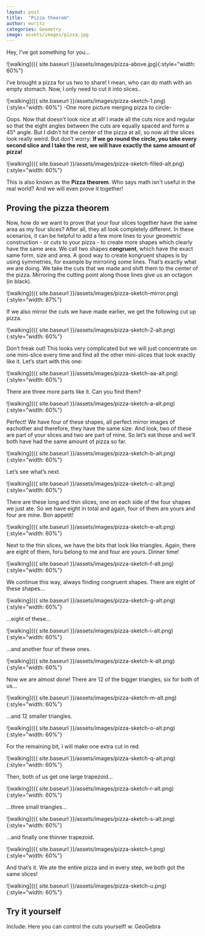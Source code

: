 ```yaml
---
layout: post
title:  "Pizza theorem"
author: moritz
categories: Geometry
image: assets/images/pizza.jpg
---
```

Hey, I’ve got something for you…

![walking]({{ site.baseurl }}/assets/images/pizza-above.jpg){:style="width: 60%"}

I’ve brought a pizza for us two to share! I mean, who can do math with an empty stomach. Now, I only need to cut it into slices..

![walking]({{ site.baseurl }}/assets/images/pizza-sketch-1.png){:style="width: 60%"}
-One more picture merging pizza to circle-

Oops. Now that doesn’t look nice at all! I made all the cuts nice and regular so that the eight angles between the cuts are equally spaced and form a 45° angle. But I didn’t hit the center of the pizza at all, so now all the slices look really weird. But don’t worry: **If we go round the circle, you take every second slice and I take the rest, we will have exactly the same amount of pizza!**

![walking]({{ site.baseurl }}/assets/images/pizza-sketch-filled-alt.png){:style="width: 60%"}

This is also known as the **Pizza theorem**. Who says math isn't useful in the real world? And we will even prove it together!

## Proving the pizza theorem

Now, how do we want to prove that your four slices together have the same area as my four slices? After all, they all look completely different. In these scenarios, it can be helpful to add a few more lines to your geometric construction - or cuts to your pizza - to create more shapes which clearly have the same area. We call two shapes **congruent**, which have the exact same form, size and area. A good way to create kongruent shapes is by using symmetries, for example by mirroring some lines. That’s exactly what we are doing. We take the cuts that we made and shift them to the center of the pizza. Mirroring the cutting point along those lines give us an octagon (in black).

![walking]({{ site.baseurl }}/assets/images/pizza-sketch-mirror.png){:style="width: 87%"}

If we also mirror the cuts we have made earlier, we get the following cut up pizza.

![walking]({{ site.baseurl }}/assets/images/pizza-sketch-2-alt.png){:style="width: 60%"}

Don’t freak out! This looks very complicated but we will just concentrate on one mini-slice every time and find all the other mini-slices that look exactly like it. Let’s start with this one:

![walking]({{ site.baseurl }}/assets/images/pizza-sketch-aa-alt.png){:style="width: 60%"}

There are three more parts like it. Can you find them?

![walking]({{ site.baseurl }}/assets/images/pizza-sketch-a-alt.png){:style="width: 60%"}

Perfect! We have four of these shapes, all perfect mirror images of eachother and therefore, they have the same size. And look, two of these are part of your slices and two are part of mine. So let’s eat those and we’ll both have had the same amount of pizza so far.

![walking]({{ site.baseurl }}/assets/images/pizza-sketch-b-alt.png){:style="width: 60%"}

Let’s see what’s next.

![walking]({{ site.baseurl }}/assets/images/pizza-sketch-c-alt.png){:style="width: 60%"}

There are these long and thin slices, one on each side of the four shapes we just ate. So we have eight in total and again, four of them are yours and four are mine. Bon appetit!

![walking]({{ site.baseurl }}/assets/images/pizza-sketch-e-alt.png){:style="width: 60%"}

Next to the thin slices, we have the bits that look like triangles. Again, there are eight of them, foru belong to me and four are yours. Dinner time!

![walking]({{ site.baseurl }}/assets/images/pizza-sketch-f-alt.png){:style="width: 60%"}

We continue this way, always finding congruent shapes. There are eight of these shapes…

![walking]({{ site.baseurl }}/assets/images/pizza-sketch-g-alt.png){:style="width: 60%"}

…eight of these…

![walking]({{ site.baseurl }}/assets/images/pizza-sketch-i-alt.png){:style="width: 60%"}

…and another four of these ones.

![walking]({{ site.baseurl }}/assets/images/pizza-sketch-k-alt.png){:style="width: 60%"}

Now we are almost done! There are 12 of the bigger triangles, six for both of us…

![walking]({{ site.baseurl }}/assets/images/pizza-sketch-m-alt.png){:style="width: 60%"}

…and 12 smaller triangles.

![walking]({{ site.baseurl }}/assets/images/pizza-sketch-o-alt.png){:style="width: 60%"}

For the remaining bit, I will make one extra cut in red.

![walking]({{ site.baseurl }}/assets/images/pizza-sketch-q-alt.png){:style="width: 60%"}

Then, both of us get one large trapezoid…

![walking]({{ site.baseurl }}/assets/images/pizza-sketch-r-alt.png){:style="width: 60%"}

…three small triangles…

![walking]({{ site.baseurl }}/assets/images/pizza-sketch-s-alt.png){:style="width: 60%"}

…and finally one thinner trapezoid.

![walking]({{ site.baseurl }}/assets/images/pizza-sketch-t.png){:style="width: 60%"}

And that’s it. We ate the entire pizza and in every step, we both got the same slices!

![walking]({{ site.baseurl }}/assets/images/pizza-sketch-u.png){:style="width: 60%"}

## Try it yourself
Include: Here you can control the cuts yourself! w. GeoGebra